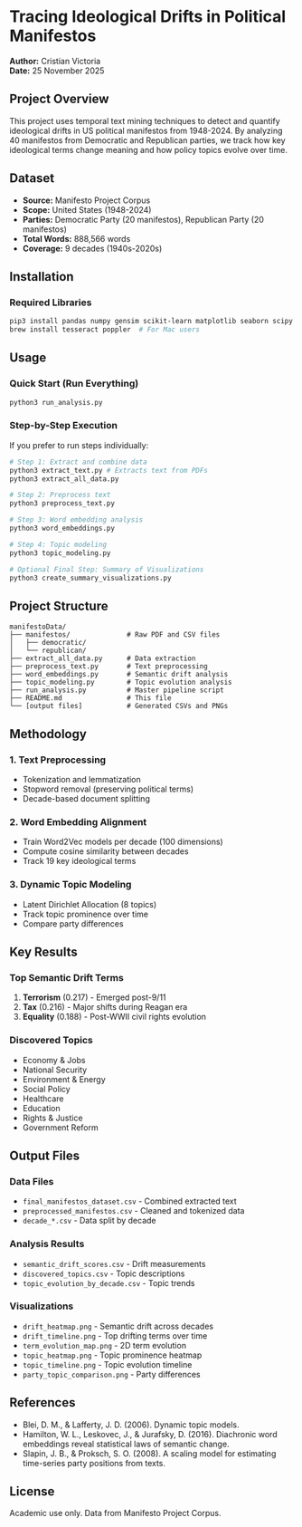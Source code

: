 # Tracing Ideological Drifts in Political Manifestos

**Author:** Cristian Victoria   
**Date:** 25 November 2025

## Project Overview

This project uses temporal text mining techniques to detect and quantify ideological drifts in US political manifestos from 1948-2024. By analyzing 40 manifestos from Democratic and Republican parties, we track how key ideological terms change meaning and how policy topics evolve over time.

## Dataset

- **Source:** Manifesto Project Corpus
- **Scope:** United States (1948-2024)
- **Parties:** Democratic Party (20 manifestos), Republican Party (20 manifestos)
- **Total Words:** 888,566 words
- **Coverage:** 9 decades (1940s-2020s)

## Installation

### Required Libraries
```bash
pip3 install pandas numpy gensim scikit-learn matplotlib seaborn scipy nltk PyPDF2 pdf2image pytesseract pillow
brew install tesseract poppler  # For Mac users
```

## Usage

### Quick Start (Run Everything)
```bash
python3 run_analysis.py
```

### Step-by-Step Execution

If you prefer to run steps individually:
```bash
# Step 1: Extract and combine data
python3 extract_text.py # Extracts text from PDFs
python3 extract_all_data.py

# Step 2: Preprocess text
python3 preprocess_text.py

# Step 3: Word embedding analysis
python3 word_embeddings.py

# Step 4: Topic modeling
python3 topic_modeling.py

# Optional Final Step: Summary of Visualizations
python3 create_summary_visualizations.py
```

## Project Structure
```
manifestoData/
├── manifestos/              # Raw PDF and CSV files
│   ├── democratic/
│   └── republican/
├── extract_all_data.py      # Data extraction
├── preprocess_text.py       # Text preprocessing
├── word_embeddings.py       # Semantic drift analysis
├── topic_modeling.py        # Topic evolution analysis
├── run_analysis.py          # Master pipeline script
├── README.md                # This file
└── [output files]           # Generated CSVs and PNGs
```

## Methodology

### 1. Text Preprocessing
- Tokenization and lemmatization
- Stopword removal (preserving political terms)
- Decade-based document splitting

### 2. Word Embedding Alignment
- Train Word2Vec models per decade (100 dimensions)
- Compute cosine similarity between decades
- Track 19 key ideological terms

### 3. Dynamic Topic Modeling
- Latent Dirichlet Allocation (8 topics)
- Track topic prominence over time
- Compare party differences

## Key Results

### Top Semantic Drift Terms

1. **Terrorism** (0.217) - Emerged post-9/11
2. **Tax** (0.216) - Major shifts during Reagan era
3. **Equality** (0.188) - Post-WWII civil rights evolution

### Discovered Topics

- Economy & Jobs
- National Security
- Environment & Energy
- Social Policy
- Healthcare
- Education
- Rights & Justice
- Government Reform

## Output Files

### Data Files
- `final_manifestos_dataset.csv` - Combined extracted text
- `preprocessed_manifestos.csv` - Cleaned and tokenized data
- `decade_*.csv` - Data split by decade

### Analysis Results
- `semantic_drift_scores.csv` - Drift measurements
- `discovered_topics.csv` - Topic descriptions
- `topic_evolution_by_decade.csv` - Topic trends

### Visualizations
- `drift_heatmap.png` - Semantic drift across decades
- `drift_timeline.png` - Top drifting terms over time
- `term_evolution_map.png` - 2D term evolution
- `topic_heatmap.png` - Topic prominence heatmap
- `topic_timeline.png` - Topic evolution timeline
- `party_topic_comparison.png` - Party differences

## References

- Blei, D. M., & Lafferty, J. D. (2006). Dynamic topic models.
- Hamilton, W. L., Leskovec, J., & Jurafsky, D. (2016). Diachronic word embeddings reveal statistical laws of semantic change.
- Slapin, J. B., & Proksch, S. O. (2008). A scaling model for estimating time-series party positions from texts.

## License

Academic use only. Data from Manifesto Project Corpus.